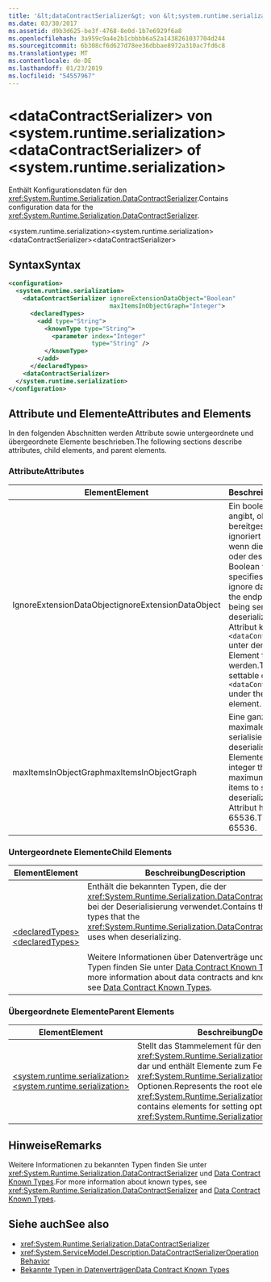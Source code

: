 ```yaml
---
title: '&lt;dataContractSerializer&gt; von &lt;system.runtime.serialization&gt;'
ms.date: 03/30/2017
ms.assetid: d9b3d625-be3f-4768-8e0d-1b7e6929f6a8
ms.openlocfilehash: 3a959c9a4e2b1cbbbb6a52a1438261037704d244
ms.sourcegitcommit: 6b308cf6d627d78ee36dbbae8972a310ac7fd6c8
ms.translationtype: MT
ms.contentlocale: de-DE
ms.lasthandoff: 01/23/2019
ms.locfileid: "54557967"
---
```

# <a name="ltdatacontractserializergt-of-ltsystemruntimeserializationgt"></a><span data-ttu-id="62c55-102">&lt;dataContractSerializer&gt; von &lt;system.runtime.serialization&gt;</span><span class="sxs-lookup"><span data-stu-id="62c55-102">&lt;dataContractSerializer&gt; of &lt;system.runtime.serialization&gt;</span></span>
<span data-ttu-id="62c55-103">Enthält Konfigurationsdaten für den <xref:System.Runtime.Serialization.DataContractSerializer>.</span><span class="sxs-lookup"><span data-stu-id="62c55-103">Contains configuration data for the <xref:System.Runtime.Serialization.DataContractSerializer>.</span></span>  
  
 <span data-ttu-id="62c55-104">\<system.runtime.serialization></span><span class="sxs-lookup"><span data-stu-id="62c55-104">\<system.runtime.serialization></span></span>  
<span data-ttu-id="62c55-105">\<dataContractSerializer></span><span class="sxs-lookup"><span data-stu-id="62c55-105">\<dataContractSerializer></span></span>  
  
## <a name="syntax"></a><span data-ttu-id="62c55-106">Syntax</span><span class="sxs-lookup"><span data-stu-id="62c55-106">Syntax</span></span>  
  
```xml  
<configuration>
  <system.runtime.serialization>
    <dataContractSerializer ignoreExtensionDataObject="Boolean"
                            maxItemsInObjectGraph="Integer">
      <declaredTypes>
        <add type="String">
          <knownType type="String">
            <parameter index="Integer"
                       type="String" />
          </knownType>
        </add>
      </declaredTypes>
    <dataContractSerializer>
  </system.runtime.serialization>
</configuration>
```  
  
## <a name="attributes-and-elements"></a><span data-ttu-id="62c55-107">Attribute und Elemente</span><span class="sxs-lookup"><span data-stu-id="62c55-107">Attributes and Elements</span></span>  
 <span data-ttu-id="62c55-108">In den folgenden Abschnitten werden Attribute sowie untergeordnete und übergeordnete Elemente beschrieben.</span><span class="sxs-lookup"><span data-stu-id="62c55-108">The following sections describe attributes, child elements, and parent elements.</span></span>  
  
### <a name="attributes"></a><span data-ttu-id="62c55-109">Attribute</span><span class="sxs-lookup"><span data-stu-id="62c55-109">Attributes</span></span>  
  
|<span data-ttu-id="62c55-110">Element</span><span class="sxs-lookup"><span data-stu-id="62c55-110">Element</span></span>|<span data-ttu-id="62c55-111">Beschreibung</span><span class="sxs-lookup"><span data-stu-id="62c55-111">Description</span></span>|  
|-------------|-----------------|  
|<span data-ttu-id="62c55-112">IgnoreExtensionDataObject</span><span class="sxs-lookup"><span data-stu-id="62c55-112">ignoreExtensionDataObject</span></span>|<span data-ttu-id="62c55-113">Ein boolescher Wert, der angibt, ob vom Endpunkt bereitgestellte Daten ignoriert werden sollen, wenn dieser serialisiert oder deserialisiert wird.</span><span class="sxs-lookup"><span data-stu-id="62c55-113">A Boolean value that specifies whether to ignore data supplied by the endpoint when it is being serialized or deserialized.</span></span> <span data-ttu-id="62c55-114">Dieses Attribut kann nur im `<dataContractSerializer>` unter dem `<behavior>`-Element festgelegt werden.</span><span class="sxs-lookup"><span data-stu-id="62c55-114">This attribute is settable only on the `<dataContractSerializer>` under the `<behavior>` element.</span></span>|  
|<span data-ttu-id="62c55-115">maxItemsInObjectGraph</span><span class="sxs-lookup"><span data-stu-id="62c55-115">maxItemsInObjectGraph</span></span>|<span data-ttu-id="62c55-116">Eine ganze Zahl, die die maximale Anzahl der zu serialisierenden oder zu deserialisierenden Elemente angibt.</span><span class="sxs-lookup"><span data-stu-id="62c55-116">An integer that specifies the maximum number of items to serialize or deserialize.</span></span> <span data-ttu-id="62c55-117">Dieses Attribut hat den Wert 65536.</span><span class="sxs-lookup"><span data-stu-id="62c55-117">This attribute is 65536.</span></span>|  
  
### <a name="child-elements"></a><span data-ttu-id="62c55-118">Untergeordnete Elemente</span><span class="sxs-lookup"><span data-stu-id="62c55-118">Child Elements</span></span>  
  
|<span data-ttu-id="62c55-119">Element</span><span class="sxs-lookup"><span data-stu-id="62c55-119">Element</span></span>|<span data-ttu-id="62c55-120">Beschreibung</span><span class="sxs-lookup"><span data-stu-id="62c55-120">Description</span></span>|  
|-------------|-----------------|  
|[<span data-ttu-id="62c55-121">\<declaredTypes></span><span class="sxs-lookup"><span data-stu-id="62c55-121">\<declaredTypes></span></span>](../../../../../docs/framework/configure-apps/file-schema/wcf/declaredtypes.md)|<span data-ttu-id="62c55-122">Enthält die bekannten Typen, die der <xref:System.Runtime.Serialization.DataContractSerializer> bei der Deserialisierung verwendet.</span><span class="sxs-lookup"><span data-stu-id="62c55-122">Contains the known types that the <xref:System.Runtime.Serialization.DataContractSerializer> uses when deserializing.</span></span><br /><br /> <span data-ttu-id="62c55-123">Weitere Informationen über Datenverträge und bekannte Typen finden Sie unter [Data Contract Known Types](../../../../../docs/framework/wcf/feature-details/data-contract-known-types.md).</span><span class="sxs-lookup"><span data-stu-id="62c55-123">For more information about data contracts and known types, see [Data Contract Known Types](../../../../../docs/framework/wcf/feature-details/data-contract-known-types.md).</span></span>|  
  
### <a name="parent-elements"></a><span data-ttu-id="62c55-124">Übergeordnete Elemente</span><span class="sxs-lookup"><span data-stu-id="62c55-124">Parent Elements</span></span>  
  
|<span data-ttu-id="62c55-125">Element</span><span class="sxs-lookup"><span data-stu-id="62c55-125">Element</span></span>|<span data-ttu-id="62c55-126">Beschreibung</span><span class="sxs-lookup"><span data-stu-id="62c55-126">Description</span></span>|  
|-------------|-----------------|  
|[<span data-ttu-id="62c55-127">\<system.runtime.serialization></span><span class="sxs-lookup"><span data-stu-id="62c55-127">\<system.runtime.serialization></span></span>](../../../../../docs/framework/configure-apps/file-schema/wcf/system-runtime-serialization.md)|<span data-ttu-id="62c55-128">Stellt das Stammelement für den <xref:System.Runtime.Serialization>-Namespaceabschnitt dar und enthält Elemente zum Festlegen von <xref:System.Runtime.Serialization.DataContractSerializer>-Optionen.</span><span class="sxs-lookup"><span data-stu-id="62c55-128">Represents the root element for the <xref:System.Runtime.Serialization> namespace section and contains elements for setting options of the <xref:System.Runtime.Serialization.DataContractSerializer>.</span></span>|  
  
## <a name="remarks"></a><span data-ttu-id="62c55-129">Hinweise</span><span class="sxs-lookup"><span data-stu-id="62c55-129">Remarks</span></span>  
 <span data-ttu-id="62c55-130">Weitere Informationen zu bekannten Typen finden Sie unter <xref:System.Runtime.Serialization.DataContractSerializer> und [Data Contract Known Types](../../../../../docs/framework/wcf/feature-details/data-contract-known-types.md).</span><span class="sxs-lookup"><span data-stu-id="62c55-130">For more information about known types, see <xref:System.Runtime.Serialization.DataContractSerializer> and [Data Contract Known Types](../../../../../docs/framework/wcf/feature-details/data-contract-known-types.md).</span></span>  
  
## <a name="see-also"></a><span data-ttu-id="62c55-131">Siehe auch</span><span class="sxs-lookup"><span data-stu-id="62c55-131">See also</span></span>
- <xref:System.Runtime.Serialization.DataContractSerializer>
- <xref:System.ServiceModel.Description.DataContractSerializerOperationBehavior>
- [<span data-ttu-id="62c55-132">Bekannte Typen in Datenverträgen</span><span class="sxs-lookup"><span data-stu-id="62c55-132">Data Contract Known Types</span></span>](../../../../../docs/framework/wcf/feature-details/data-contract-known-types.md)
